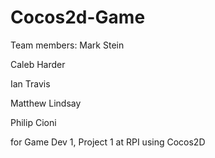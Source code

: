 # Cocos2d-Game

Team members:
Mark Stein

Caleb Harder

Ian Travis

Matthew Lindsay

Philip Cioni 

for Game Dev 1, Project 1 at RPI using Cocos2D

